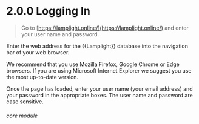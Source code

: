 # 2.0.0    Logging In

> Go to [https://lamplight.online/](https://lamplight.online/) and enter your user name and password. 

Enter the web address for the {{Lamplight}} database into the navigation bar of your web browser. 

We recommend that you use Mozilla Firefox, Google Chrome or Edge browsers. If you are using Microsoft Internet Explorer we suggest you use the most up-to-date version. 

Once the page has loaded, enter your user name (your email address) and your password in the appropriate boxes. The user name and password are case sensitive. 

###### core module

